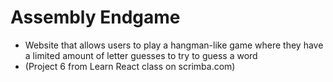 # Assembly Endgame

- Website that allows users to play a hangman-like game where they have a limited amount of letter guesses to try to guess a word
- (Project 6 from Learn React class on scrimba.com)
